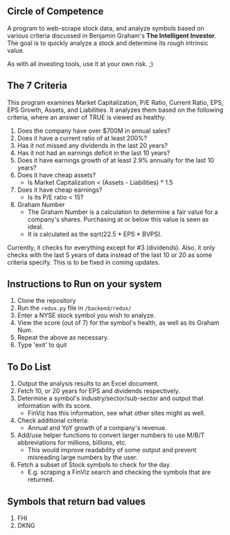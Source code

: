 ## Circle of Competence
A program to web-scrape stock data, and analyze symbols based on various criteria discussed in Benjamin Graham's __The Intelligent Investor__. The goal is to quickly analyze a stock and determine its rough intrinsic value.

As with all investing tools, use it at your own risk. ;)

## The 7 Criteria
This program examines Market Capitalization, P/E Ratio, Current Ratio, EPS, EPS Growth, Assets, and Liabilities. It analyzes them based on the following criteria, where an answer of TRUE is viewed as healthy.
1. Does the company have over $700M in annual sales? 
2. Does it have a current ratio of at least 200%?
3. Has it not missed any dividends in the last 20 years?
4. Has it not had an earnings deficit in the last 10 years?
5. Does it have earnings growth of at least 2.9% annually for the last 10 years?
6. Does it have cheap assets?
	* Is Market Capitalization < (Assets - Liabilities) * 1.5
7. Does it have cheap earnings?
	* Is its P/E ratio < 15?
8. Graham Number
	* The Graham Number is a calculation to determine a fair value for a company's shares. Purchasing at or below this value is seen as ideal.
	* It is calculated as the sqrt(22.5 * EPS * BVPS).

Currently, it checks for everything except for #3 (dividends). Also, it only checks with the last 5 years of data instead of the last 10 or 20 as some criteria specify. This is to be fixed in coming updates.

## Instructions to Run on your system
1. Clone the repository
2. Run the `redux.py` file in `/backend/redux/`
3. Enter a NYSE stock symbol you wish to analyze.
4. View the score (out of 7) for the symbol's health, as well as its Graham Num.
5. Repeat the above as necessary.
6. Type 'exit' to quit

## To Do List
1. Output the analysis results to an Excel document.
2. Fetch 10, or 20 years for EPS and dividends respectively.
3. Determine a symbol's industry/sector/sub-sector and output that information with its score.
	* FinViz has this information, see what other sites might as well.
4. Check additional criteria:
	* Annual and YoY growth of a company's revenue.
5. Add/use helper functions to convert larger numbers to use M/B/T abbreviations for millions, billions, etc.
	* This would improve readability of some output and prevent misreading large numbers by the user.
6. Fetch a subset of Stock symbols to check for the day.
	* E.g. scraping a FinViz search and checking the symbols that are returned.

## Symbols that return bad values
1. FHI
2. DKNG

